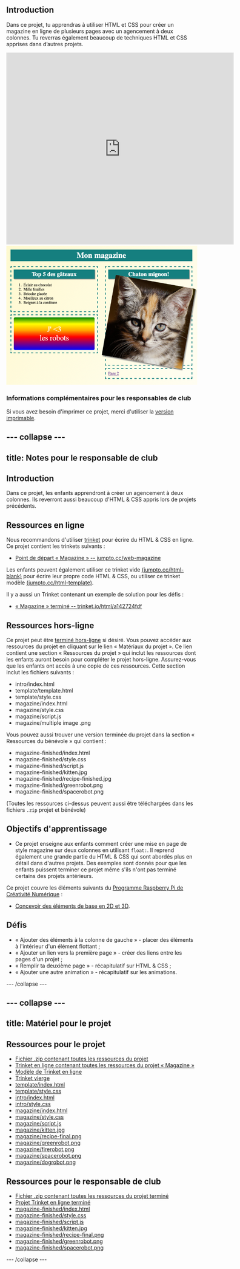 ## Introduction

Dans ce projet, tu apprendras à utiliser HTML et CSS pour créer un magazine en ligne de plusieurs pages avec un agencement à deux colonnes. Tu reverras également beaucoup de techniques HTML et CSS apprises dans d’autres projets.

<div class="trinket">
  <iframe src="https://trinket.io/embed/html/a142724fdf?outputOnly=true&start=result" width="600" height="505" frameborder="0" marginwidth="0" marginheight="0" allowfullscreen>
  </iframe>
  <img src="images/magazine-final.png">
</div>

### Informations complémentaires pour les responsables de club

Si vous avez besoin d'imprimer ce projet, merci d'utiliser la [version imprimable](https://projects.raspberrypi.org/fr-FR/projects/magazine/print).

--- collapse ---
---
title: Notes pour le responsable de club
---

## Introduction

Dans ce projet, les enfants apprendront à créer un agencement à deux colonnes. Ils reverront aussi beaucoup d'HTML & CSS appris lors de projets précédents.

## Ressources en ligne

Nous recommandons d'utiliser [trinket](https://trinket.io/) pour écrire du HTML & CSS en ligne. Ce projet contient les trinkets suivants :

* [Point de départ « Magazine » -- jumpto.cc/web-magazine](http://jumpto.cc/web-magazine)

Les enfants peuvent également utiliser ce trinket vide [(jumpto.cc/html-blank)](http://jumpto.cc/html-blank) pour écrire leur propre code HTML & CSS, ou utiliser ce trinket modèle [(jumpto.cc/html-template)](http://jumpto.cc/html-template).

Il y a aussi un Trinket contenant un exemple de solution pour les défis :

* [« Magazine » terminé -- trinket.io/html/a142724fdf](https://trinket.io/html/a142724fdf)

## Ressources hors-ligne

Ce projet peut être [terminé hors-ligne](https://rpf.io/html-offline) si désiré. Vous pouvez accéder aux ressources du projet en cliquant sur le lien « Matériaux du projet ». Ce lien contient une section « Ressources du projet » qui inclut les ressources dont les enfants auront besoin pour compléter le projet hors-ligne. Assurez-vous que les enfants ont accès à une copie de ces ressources. Cette section inclut les fichiers suivants :

* intro/index.html
* template/template.html
* template/style.css
* magazine/index.html
* magazine/style.css
* magazine/script.js
* magazine/multiple image .png

Vous pouvez aussi trouver une version terminée du projet dans la section « Ressources du bénévole » qui contient :

* magazine-finished/index.html
* magazine-finished/style.css
* magazine-finished/script.js
* magazine-finished/kitten.jpg
* magazine-finished/recipe-finished.jpg
* magazine-finished/greenrobot.png
* magazine-finished/spacerobot.png

(Toutes les ressources ci-dessus peuvent aussi être téléchargées dans les fichiers `.zip` projet et bénévole)

## Objectifs d'apprentissage

* Ce projet enseigne aux enfants comment créer une mise en page de style magazine sur deux colonnes en utilisant `float:`. Il reprend également une grande partie du HTML & CSS qui sont abordés plus en détail dans d'autres projets. Des exemples sont donnés pour que les enfants puissent terminer ce projet même s'ils n'ont pas terminé certains des projets antérieurs. 

Ce projet couvre les éléments suivants du [Programme Raspberry Pi de Créativité Numérique](http://rpf.io/curriculum) :

* [Concevoir des éléments de base en 2D et 3D](https://www.raspberrypi.org/curriculum/design/creator).

## Défis

* « Ajouter des éléments à la colonne de gauche » - placer des éléments à l'intérieur d'un élément flottant ;
* « Ajouter un lien vers la première page » - créer des liens entre les pages d'un projet ;
* « Remplir ta deuxième page » - récapitulatif sur HTML & CSS ;
* « Ajouter une autre animation » - récapitulatif sur les animations.

--- /collapse ---

--- collapse ---
---
title: Matériel pour le projet
---

## Ressources pour le projet

* [Fichier .zip contenant toutes les ressources du projet](https://rpf.io/p/fr-FR/magazine-go)
* [Trinket en ligne contenant toutes les ressources du projet « Magazine »](http://jumpto.cc/web-magazine)
* [Modèle de Trinket en ligne](http://jumpto.cc/trinket-template)
* [Trinket vierge](http://jumpto.cc/trinket-blank)
* [template/index.html](resources/template-index.html)
* [template/style.css](resources/template-style.css)
* [intro/index.html](resources/intro-index.html)
* [intro/style.css](resources/intro-style.css)
* [magazine/index.html](resources/magazine-index.html)
* [magazine/style.css](resources/magazine-style.css)
* [magazine/script.js](resources/magazine-script.js)
* [magazine/kitten.jpg](resources/magazine-kitten.jpg)
* [magazine/recipe-final.png](resources/magazine-recipe-final.png)
* [magazine/greenrobot.png](resources/magazine-greenrobot.png)
* [magazine/firerobot.png](resources/magazine-firerobot.png)
* [magazine/spacerobot.png](resources/magazine-spacerobot.png)
* [magazine/dogrobot.png](resources/magazine-dogrobot.png)

## Ressources pour le responsable de club

* [Fichier .zip contenant toutes les ressources du projet terminé](https://rpf.io/p/fr-FR/magazine-go)
* [Projet Trinket en ligne terminé](https://trinket.io/html/a142724fdf)
* [magazine-finished/index.html](resources/magazine-finished-index.html)
* [magazine-finished/style.css](resources/magazine-finished-style.css)
* [magazine-finished/script.js](resources/magazine-finished-script.js)
* [magazine-finished/kitten.jpg](resources/magazine-finished-kitten.jpg)
* [magazine-finished/recipe-final.png](resources/magazine-finished-recipe-final.png)
* [magazine-finished/greenrobot.png](resources/magazine-finished-greenrobot.png)
* [magazine-finished/spacerobot.png](resources/magazine-finished-spacerobot.png)

--- /collapse ---